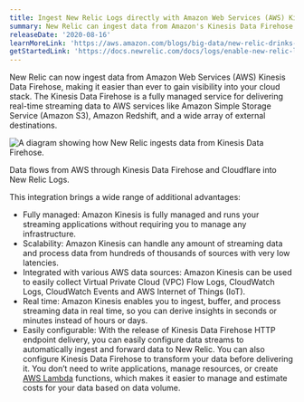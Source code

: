 ```yaml
---
title: Ingest New Relic Logs directly with Amazon Web Services (AWS) Kinesis Data Firehose
summary: New Relic can ingest data from Amazon's Kinesis Data Firehose.
releaseDate: '2020-08-16'
learnMoreLink: 'https://aws.amazon.com/blogs/big-data/new-relic-drinks-straight-from-the-firehose-consuming-amazon-kinesis-data/'
getStartedLink: 'https://docs.newrelic.com/docs/logs/enable-new-relic-logs/1-enable-logs/stream-logs-using-kinesis-data-firehose'
---
```


New Relic can now ingest data from Amazon Web Services (AWS) Kinesis Data Firehose, making it easier than ever to gain visibility into your cloud stack. The Kinesis Data Firehose is a fully managed service for delivering real-time streaming data to AWS services like Amazon Simple Storage Service (Amazon S3), Amazon Redshift, and a wide array of external destinations.

![A diagram showing how New Relic ingests data from Kinesis Data Firehose.](./images/kinesis_data_firehose.png "A diagram of Kinesis Data Firehose.")

Data flows from AWS through Kinesis Data Firehose and Cloudflare into New Relic Logs.

This integration brings a wide range of additional advantages:

* Fully managed: Amazon Kinesis is fully managed and runs your streaming applications without requiring you to manage any infrastructure.
* Scalability: Amazon Kinesis can handle any amount of streaming data and process data from hundreds of thousands of sources with very low latencies.
* Integrated with various AWS data sources: Amazon Kinesis can be used to easily collect Virtual Private Cloud (VPC) Flow Logs, CloudWatch Logs, CloudWatch Events and AWS Internet of Things (IoT).
* Real time: Amazon Kinesis enables you to ingest, buffer, and process streaming data in real time, so you can derive insights in seconds or minutes instead of hours or days.
* Easily configurable: With the release of Kinesis Data Firehose HTTP endpoint delivery, you can easily configure data streams to automatically ingest and forward data to New Relic. You can also configure Kinesis Data Firehose to transform your data before delivering it. You don’t need to write applications, manage resources, or create [AWS Lambda](http://aws.amazon.com/lambda) functions, which makes it easier to manage and estimate costs for your data based on data volume.
